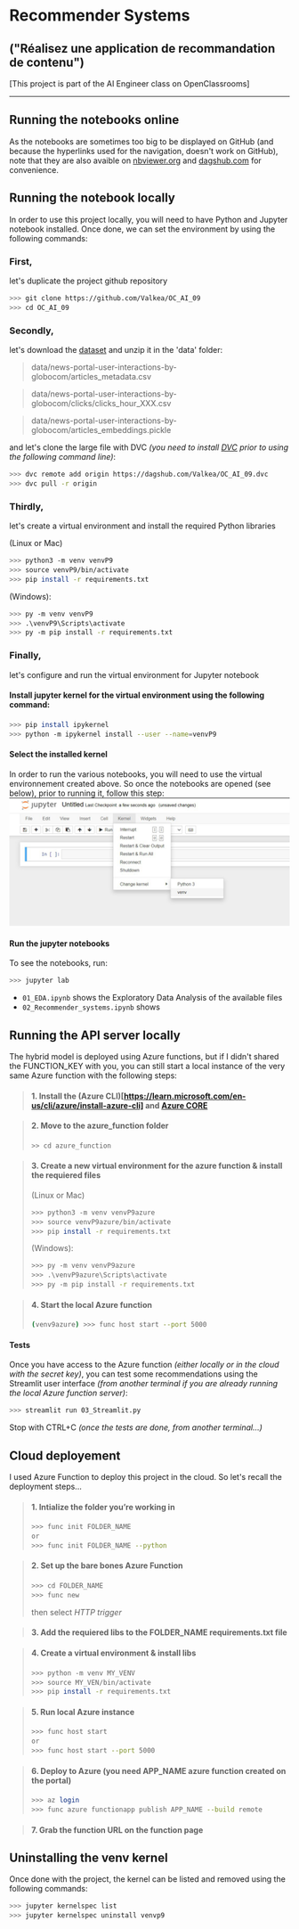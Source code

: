 # Recommender Systems
## ("Réalisez une application de recommandation de contenu")

[This project is part of the AI Engineer class on OpenClassrooms]


---


## Running the notebooks online

As the notebooks are sometimes too big to be displayed on GitHub (and because the hyperlinks used for the navigation, doesn't work on GitHub), note that they are also avaible on [nbviewer.org](https://nbviewer.org/github/Valkea/OC_AI_09/tree/main/) and [dagshub.com](https://dagshub.com/Valkea/OC_AI_09) for convenience.


## Running the notebook locally

In order to use this project locally, you will need to have Python and Jupyter notebook installed.
Once done, we can set the environment by using the following commands:


### First, 
let's duplicate the project github repository

```bash
>>> git clone https://github.com/Valkea/OC_AI_09
>>> cd OC_AI_09
```

### Secondly,
let's download the [dataset](https://www.kaggle.com/gspmoreira/news-portal-user-interactions-by-globocom#clicks_sample.csv) and unzip it in the 'data' folder:
> data/news-portal-user-interactions-by-globocom/articles_metadata.csv

> data/news-portal-user-interactions-by-globocom/clicks/clicks_hour_XXX.csv

> data/news-portal-user-interactions-by-globocom/articles_embeddings.pickle

and let's clone the large file with DVC *(you need to install [DVC](https://dvc.org) prior to using the following command line)*:
```bash
>>> dvc remote add origin https://dagshub.com/Valkea/OC_AI_09.dvc
>>> dvc pull -r origin
```

### Thirdly,
let's create a virtual environment and install the required Python libraries

(Linux or Mac)
```bash
>>> python3 -m venv venvP9
>>> source venvP9/bin/activate
>>> pip install -r requirements.txt
```

(Windows):
```bash
>>> py -m venv venvP9
>>> .\venvP9\Scripts\activate
>>> py -m pip install -r requirements.txt
```


### Finally,
let's configure and run the virtual environment for Jupyter notebook


#### Install jupyter kernel for the virtual environment using the following command:

```bash
>>> pip install ipykernel
>>> python -m ipykernel install --user --name=venvP9
```


#### Select the installed kernel

In order to run the various notebooks, you will need to use the virtual environnement created above.
So once the notebooks are opened (see below), prior to running it, follow this step:
![alt text](medias/venv_selection.png)


#### Run the jupyter notebooks

To see the notebooks, run:
```bash
>>> jupyter lab
```

* `01_EDA.ipynb` shows the Exploratory Data Analysis of the available files
* `02_Recommender_systems.ipynb` shows 


## Running the API server locally 
The hybrid model is deployed using Azure functions, but if I didn't shared the FUNCTION_KEY with you, you can still start a local instance of the very same Azure function with the following steps:

> #### 1. Install the (Azure CLI)[https://learn.microsoft.com/en-us/cli/azure/install-azure-cli] and [Azure CORE](https://learn.microsoft.com/en-us/azure/azure-functions/functions-run-local?tabs=v4%2Clinux%2Ccsharp%2Cportal%2Cbash#v2)

> #### 2. Move to the azure_function folder
> ```bash
> >> cd azure_function
> ```

> #### 3. Create a new virtual environment for the azure function & install the requiered files
>
> (Linux or Mac)
> ```bash
> >>> python3 -m venv venvP9azure
> >>> source venvP9azure/bin/activate
> >>> pip install -r requirements.txt
> ```
>
> (Windows):
> ```bash
> >>> py -m venv venvP9azure
> >>> .\venvP9azure\Scripts\activate
> >>> py -m pip install -r requirements.txt
> ```

> #### 4. Start the local Azure function
> ```bash
> (venv9azure) >>> func host start --port 5000
> ```

#### Tests
Once you have access to the Azure function *(either locally or in the cloud with the secret key)*, you can test some recommendations using the Streamlit user interface *(from another terminal if you are already running the local Azure function server)*:

```bash
>>> streamlit run 03_Streamlit.py
```

Stop with CTRL+C *(once the tests are done, from another terminal...)*


## Cloud deployement

I used Azure Function to deploy this project in the cloud. So let's recall the deployment steps...

> #### 1. Intialize the folder you’re working in
> ```bash
> >>> func init FOLDER_NAME
> or
> >>> func init FOLDER_NAME --python
> ```

> #### 2. Set up the bare bones Azure Function
> ```bash
> >>> cd FOLDER_NAME
> >>> func new
> ```
> then select *HTTP trigger*

> #### 3. Add the requiered libs to the FOLDER_NAME requirements.txt file

> #### 4. Create a virtual environment & install libs
> ```bash
> >>> python -m venv MY_VENV
> >>> source MY_VEN/bin/activate
> >>> pip install -r requirements.txt
> ```

> #### 5. Run local Azure instance
> ```bash
> >>> func host start
> or 
> >>> func host start --port 5000
> ```

> #### 6. Deploy to Azure (you need APP_NAME azure function created on the portal)
> ```bash
> >>> az login
> >>> func azure functionapp publish APP_NAME --build remote
> ```

> #### 7. Grab the function URL on the function page


## Uninstalling the venv kernel
Once done with the project, the kernel can be listed and removed using the following commands:

```bash
>>> jupyter kernelspec list
>>> jupyter kernelspec uninstall venvp9
```
